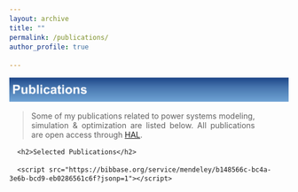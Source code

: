 ```yaml
---
layout: archive
title: ""
permalink: /publications/
author_profile: true

---
```

![Alt text](/images/Publications.svg)
<div>
     <blockquote style="max-width: 80%">
     <p align="justify">   
     Some of my publications related to power systems modeling, simulation & optimization are listed below. All publications are open access through <a href="https://hal.archives-ouvertes.fr/search/index/?q=%2A&authIdPerson_i=1106213">HAL</a>.
     </p>
     </blockquote> 

      <h2>Selected Publications</h2>

      <script src="https://bibbase.org/service/mendeley/b148566c-bc4a-3e6b-bcd9-eb0286561c6f?jsonp=1"></script>

</div>
